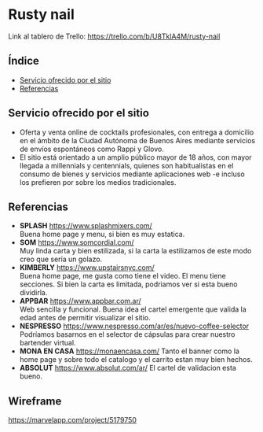 # Rusty nail

Link al tablero de Trello: https://trello.com/b/U8TklA4M/rusty-nail

## Índice
- [Servicio ofrecido por el sitio](#Servicio-ofrecido-por-el-sitio)
- [Referencias](#Referencias)

## Servicio ofrecido por el sitio
- Oferta y venta online de cocktails profesionales, con entrega a domicilio en el ámbito de la Ciudad Autónoma de Buenos Aires mediante servicios de envíos espontáneos como Rappi y Glovo.
- El sitio está orientado a un amplio público mayor de 18 años, con mayor llegada a millennials y centennials, quienes son habitualistas en el consumo de bienes y servicios mediante aplicaciones web -e incluso los prefieren por sobre los medios tradicionales.

## Referencias
- **SPLASH** https://www.splashmixers.com/ <br> Buena home page y menu, si bien es muy estatica.
- **SOM** https://www.somcordial.com/ <br> Muy linda carta y bien estilizada, si la carta la estilizamos de este modo creo que sería un golazo. 
- **KIMBERLY** https://www.upstairsnyc.com/ <br> Buena home page, me gusta como tiene el video. El menu tiene secciones. Si bien la carta es limitada, podriamos ver si esta bueno dividirla. <br/>
- **APPBAR** https://www.appbar.com.ar/ <br> Web sencilla y funcional. Buena idea el cartel emergente que valida la edad antes de permitir visualizar el sitio.
- **NESPRESSO** https://www.nespresso.com/ar/es/nuevo-coffee-selector <br> Podríamos basarnos en el selector de cápsulas para crear nuestro bartender virtual.
- **MONA EN CASA** https://monaencasa.com/ Tanto el banner como la home page y sobre todo el catalogo y el carrito estan muy bien hechos. <br/>
- **ABSOLUT** https://www.absolut.com/ar/ El cartel de validacion esta bueno. <br/>

## Wireframe
https://marvelapp.com/project/5179750
